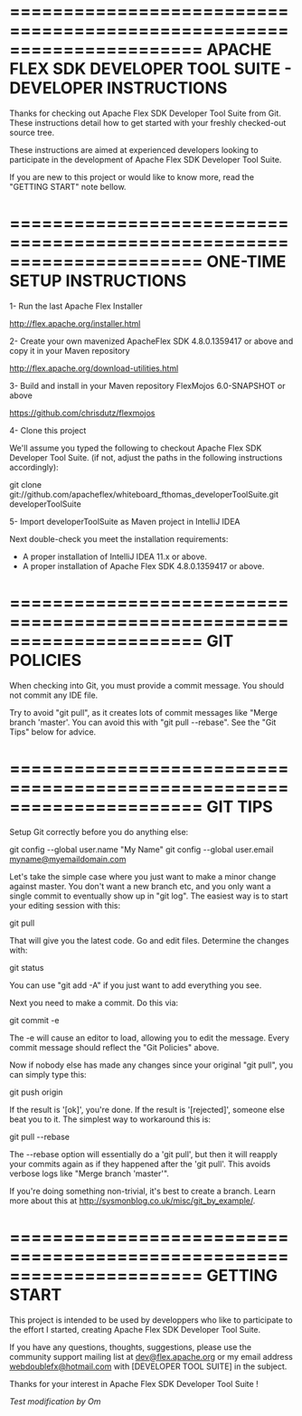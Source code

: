 ======================================================================
APACHE FLEX SDK DEVELOPER TOOL SUITE - DEVELOPER INSTRUCTIONS
======================================================================

Thanks for checking out Apache Flex SDK Developer Tool Suite from Git. 
These instructions detail how to get started with your freshly 
checked-out source tree.

These instructions are aimed at experienced developers looking to
participate in the development of Apache Flex SDK Developer Tool Suite.

If you are new to this project or would like to know more, read the
"GETTING START" note bellow.

======================================================================
ONE-TIME SETUP INSTRUCTIONS
======================================================================

1- Run the last Apache Flex Installer

  http://flex.apache.org/installer.html

2- Create your own mavenized ApacheFlex SDK 4.8.0.1359417 or above and copy it
   in your Maven repository

  http://flex.apache.org/download-utilities.html

3- Build and install in your Maven repository FlexMojos 6.0-SNAPSHOT or above

  https://github.com/chrisdutz/flexmojos

4- Clone this project

We'll assume you typed the following to checkout Apache Flex SDK 
Developer Tool Suite.
(if not, adjust the paths in the following instructions accordingly):

  git clone git://github.com/apacheflex/whiteboard_fthomas_developerToolSuite.git developerToolSuite

5- Import developerToolSuite as Maven project in IntelliJ IDEA

Next double-check you meet the installation requirements:

 * A proper installation of IntelliJ IDEA 11.x or above.
 * A proper installation of Apache Flex SDK 4.8.0.1359417 or above.

======================================================================
GIT POLICIES
======================================================================

When checking into Git, you must provide a commit message.
You should not commit any IDE file.

Try to avoid "git pull", as it creates lots of commit messages like
"Merge branch 'master'. You can avoid
this with "git pull --rebase". See the "Git Tips" below for advice.

======================================================================
GIT TIPS
======================================================================

Setup Git correctly before you do anything else:

  git config --global user.name "My Name"
  git config --global user.email myname@myemaildomain.com

Let's take the simple case where you just want to make a minor change
against master. You don't want a new branch etc, and you only want a
single commit to eventually show up in "git log". The easiest way is
to start your editing session with this:

  git pull

That will give you the latest code. Go and edit files. Determine the
changes with:

  git status

You can use "git add -A" if you just want to add everything you see.

Next you need to make a commit. Do this via:

  git commit -e

The -e will cause an editor to load, allowing you to edit the message.
Every commit message should reflect the "Git Policies" above.

Now if nobody else has made any changes since your original "git
pull", you can simply type this:

  git push origin

If the result is '[ok]', you're done. If the result is '[rejected]',
someone else beat you to it. The simplest way to workaround this is:

  git pull --rebase

The --rebase option will essentially do a 'git pull', but then it will
reapply your commits again as if they happened after the 'git pull'.
This avoids verbose logs like "Merge branch 'master'".

If you're doing something non-trivial, it's best to create a branch.
Learn more about this at http://sysmonblog.co.uk/misc/git_by_example/.

======================================================================
GETTING START
======================================================================

This project is intended to be used by developpers who like to participate
to the effort I started, creating Apache Flex SDK Developer Tool Suite.

If you have any questions, thoughts, suggestions, please use the community support 
mailing list at dev@flex.apache.org or my email address webdoublefx@hotmail.com
with [DEVELOPER TOOL SUITE] in the subject.

Thanks for your interest in Apache Flex SDK Developer Tool Suite !

*Test modification by Om*
